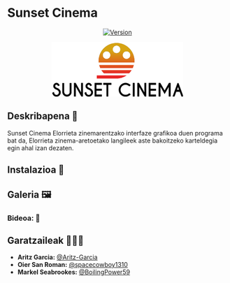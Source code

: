 # Sunset Cinema
<div align="center">

[![Version](https://img.shields.io/badge/1.0-%20?label=version)](https://github.com/Aritz-Garcia/SunsetCinema)

</div>

<div align="center">

<img src="img/logo_sunset_cinema.png" alt="Logo Sunset Cinema" width="300px">

</div>

## Deskribapena 📝
Sunset Cinema Elorrieta zinemarentzako interfaze grafikoa duen programa bat da, Elorrieta zinema-aretoetako langileek aste bakoitzeko karteldegia egin ahal izan dezaten.

## Instalazioa 🚀


## Galeria 🖼
### Bideoa: 🎥

## Garatzaileak 👨🏻‍💻
- **Aritz Garcia:** [@Aritz-Garcia](https://github.com/Aritz-Garcia)
- **Oier San Roman:** [@spacecowboy1310](https://github.com/spacecowboy1310)
- **Markel Seabrookes:** [@BoilingPower59](https://github.com/BoilingPower59)